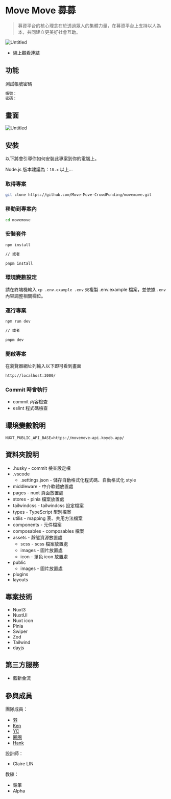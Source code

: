 # Move Move 募募

> 募資平台的核心理念在於透過眾人的集體力量，在募資平台上支持以人為本，共同建立更美好社會互助。
> 

![Untitled](https://github-production-user-asset-6210df.s3.amazonaws.com/89630579/342068545-9fbf8958-f77b-4b08-bfc9-12b0bcb12ffa.png?X-Amz-Algorithm=AWS4-HMAC-SHA256&X-Amz-Credential=AKIAVCODYLSA53PQK4ZA%2F20240623%2Fus-east-1%2Fs3%2Faws4_request&X-Amz-Date=20240623T134335Z&X-Amz-Expires=300&X-Amz-Signature=6caac50134e18729f2ca53f382fa1089c65e2a2d445dd04639bb127deedf36c5&X-Amz-SignedHeaders=host&actor_id=27848834&key_id=0&repo_id=789781280)

- [線上觀看連結](https://movemove-web.onrender.com/)

## 功能

測試帳號密碼

```bash
帳號： 
密碼： 
```

## 畫面

![Untitled](https://github-production-user-asset-6210df.s3.amazonaws.com/89630579/342068545-9fbf8958-f77b-4b08-bfc9-12b0bcb12ffa.png?X-Amz-Algorithm=AWS4-HMAC-SHA256&X-Amz-Credential=AKIAVCODYLSA53PQK4ZA%2F20240623%2Fus-east-1%2Fs3%2Faws4_request&X-Amz-Date=20240623T134335Z&X-Amz-Expires=300&X-Amz-Signature=6caac50134e18729f2ca53f382fa1089c65e2a2d445dd04639bb127deedf36c5&X-Amz-SignedHeaders=host&actor_id=27848834&key_id=0&repo_id=789781280)

## 安裝

以下將會引導你如何安裝此專案到你的電腦上。

Node.js 版本建議為：`18.x` 以上...

### 取得專案

```bash
git clone https://github.com/Move-Move-CrowdFunding/movemove.git
```

### 移動到專案內

```bash
cd movemove
```

### 安裝套件

```bash
npm install

// 或者

pnpm install
```

### 環境變數設定

請在終端機輸入 `cp .env.example .env` 來複製 .env.example 檔案，並依據 `.env` 內容調整相關欄位。

### 運行專案

```bash
npm run dev

// 或者

pnpm dev
```

### 開啟專案

在瀏覽器網址列輸入以下即可看到畫面

```bash
http://localhost:3000/
```

### Commit 時會執行

- commit 內容檢查
- eslint 程式碼檢查

## 環境變數說明

```
NUXT_PUBLIC_API_BASE=https://movemove-api.koyeb.app/
```

## 資料夾說明

- .husky - commit 檢查設定檔
- .vscode
    - .settings.json - 儲存自動格式化程式碼、自動格式化 style
- middleware - 中介軟體放置處
- pages - nuxt 頁面放置處
- stores - pinia 檔案放置處
- tailwindcss - tailwindcss 設定檔案
- types - TypeScript 型別檔案
- utilis - mapping 表、共用方法檔案
- components - 元件檔案
- composables - composables 檔案
- assets - 靜態資源放置處
    - scss - scss 檔案放置處
    - images - 圖片放置處
    - icon -  單色 icon 放置處
- public
    - images - 圖片放置處
- plugins
- layouts

## 專案技術

- Nuxt3
- NuxtUI
- Nuxt icon
- Pinia
- Swiper
- Zod
- Tailwind
- dayjs

## 第三方服務

- 藍新金流

## 參與成員

團隊成員：

- [羽](https://github.com/linglingsyu)
- [Ken](https://github.com/kenlee100)
- [YC](https://github.com/yichienlu)
- [圈圈](https://github.com/panduola666)
- [Hank](https://github.com/tw1720)

設計師：

- Claire LIN

教練：

- 鉛筆
- Alpha
